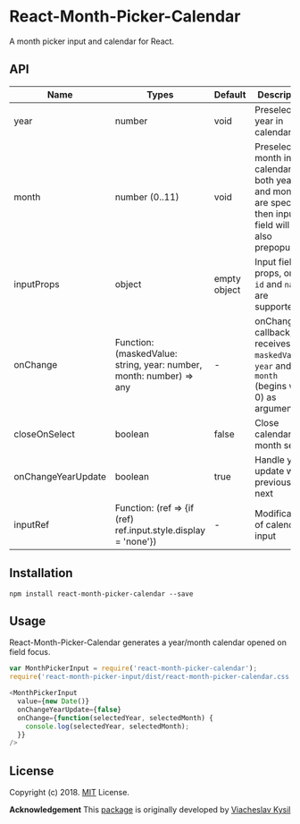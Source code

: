 React-Month-Picker-Calendar
====================

A month picker input and calendar for React.

## API

| Name | Types | Default | Description |
|---|---|---|---|
| year | number | void | Preselect year in calendar |
| month | number (0..11) | void | Preselect month in calendar. If both year and month are specified then input field will be also prepopulated |
| inputProps | object | empty object | Input field props, only `id` and `name` are supported |
| onChange | Function: (maskedValue: string, year: number, month: number) => any | - | onChange callback, receives `maskedValue`, `year` and `month` (begins with 0) as arguments |
| closeOnSelect | boolean | false | Close calendar on month select |
| onChangeYearUpdate | boolean | true | Handle year update with previous and next |
| inputRef | Function: (ref => {if (ref) ref.input.style.display = 'none'}) | - | Modification of calendar input |

## Installation

```
npm install react-month-picker-calendar --save
```

## Usage

React-Month-Picker-Calendar generates a year/month calendar opened on field focus.

```js
var MonthPickerInput = require('react-month-picker-calendar');
require('react-month-picker-input/dist/react-month-picker-calendar.css');

<MonthPickerInput
  value={new Date()}
  onChangeYearUpdate={false}
  onChange={function(selectedYear, selectedMonth) {
    console.log(selectedYear, selectedMonth);
  }}
/>
```

## License

Copyright (c) 2018. [MIT](LICENSE) License.

**Acknowledgement**
This [package](https://github.com/slavakisel/react-month-picker-input) is originally developed by [Viacheslav Kysil](https://github.com/slavakisel)


